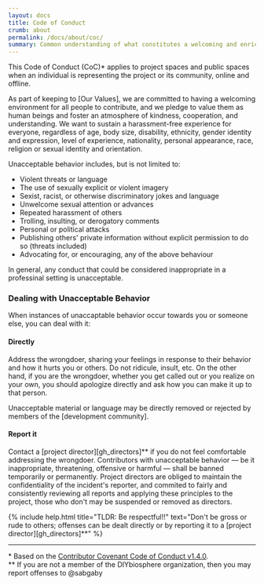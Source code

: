 ```yaml
---
layout: docs
title: Code of Conduct
crumb: about
permalink: /docs/about/coc/
summary: Common understanding of what constitutes a welcoming and enriching working environment
---
```


This Code of Conduct (CoC)\* applies to project spaces and public spaces when an individual is representing the project or its community, online and offline.

As part of keeping to [Our Values], we are committed to having a welcoming environment for all people to contribute, and we pledge to value them as human beings and foster an atmosphere of kindness, cooperation, and understanding. We want to sustain a harassment-free experience for everyone, regardless of age, body size, disability, ethnicity, gender identity and expression, level of experience, nationality, personal appearance, race, religion or sexual identity and orientation.

Unacceptable behavior includes, but is not limited to:

- Violent threats or language
- The use of sexually explicit or violent imagery
- Sexist, racist, or otherwise discriminatory jokes and language
- Unwelcome sexual attention or advances
- Repeated harassment of others
- Trolling, insulting, or derogatory comments
- Personal or political attacks
- Publishing others' private information without explicit permission to do so (threats included)
- Advocating for, or encouraging, any of the above behaviour

In general, any conduct that could be considered inappropriate in a professinal setting is unacceptable.

### Dealing with Unacceptable Behavior
When instances of unaccaptable behavior occur towards you or someone else, you can deal with it:

#### **Directly**
Address the wrongdoer, sharing your feelings in response to their behavior and how it hurts you or others. Do not ridicule, insult, etc. On the other hand, if you are the wrongdoer, whether you get called out or you realize on your own, you should apologize directly and ask how you can make it up to that person.

Unacceptable material or language may be directly removed or rejected by members of the [development community].

#### **Report it**
Contact a [project director][gh_directors]\*\* if you do not feel comfortable addressing the wrongdoer. Contributors with unacceptable behavior ­­­— be it inappropriate, threatening, offensive or harmful — shall be banned temporarily or permanently. Project directors are obliged to maintain the confidentiality of the incident's reporter, and commited to fairly and consistently reviewing all reports and applying these principles to the project, those who don't may be suspended or removed as directors.

{% include help.html title="TLDR: Be respectful!!" text="Don't be gross or rude to others; offenses can be dealt directly or by reporting it to a [project director][gh_directors]**" %}

- - -
\* Based on the [Contributor Covenant Code of Conduct v1.4.0][1]. <br>
\*\* If you are not a member of the DIYbiosphere organization, then you may report offenses to @sabgaby

[1]: http://contributor-covenant.org/version/1/4/
